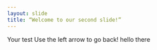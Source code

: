 ```yaml
---
layout: slide
title: “Welcome to our second slide!”
---
```

Your test
Use the left arrow to go back!
hello there
